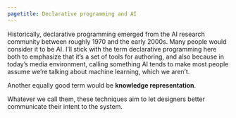```yaml
---
pagetitle: Declarative programming and AI
---
```

Historically, declarative programming emerged from the AI research community between roughly 1970 and the early 2000s.  Many people would consider it to be AI.  I’ll stick with the term declarative programming here both to emphasize that it’s a set of tools for authoring, and also because in today’s media environment, calling something AI tends to make most people assume we’re talking about machine learning, which we aren’t.

Another equally good term would be **knowledge representation**.

Whatever we call them, these techniques aim to let designers better communicate their intent to the system.
